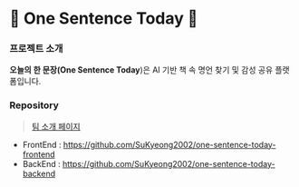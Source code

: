 # 📑 One Sentence Today 📑

### 프로젝트 소개
**오늘의 한 문장(One Sentence Today**)은 AI 기반 책 속 명언 찾기 및 감성 공유 플랫폼입니다. 

### Repository
> [팀 소개 페이지](https://typhoon-burn-37c.notion.site/15d36b267f1e806185def199acf96dc7?pvs=4)
- FrontEnd : https://github.com/SuKyeong2002/one-sentence-today-frontend
- BackEnd : https://github.com/SuKyeong2002/one-sentence-today-backend
